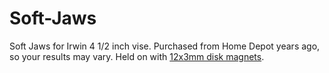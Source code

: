 # Soft-Jaws
Soft Jaws for Irwin 4 1/2 inch vise. Purchased from Home Depot years ago,  
so your results may vary. Held on with [12x3mm disk magnets](https://www.ebay.com/itm/10-100pcs-12-X-3-mm-Neodymium-Disc-Super-Strong-Rare-Earth-N50-Fridge-Magnets/271779855007?ssPageName=STRK%3AMEBIDX%3AIT).

